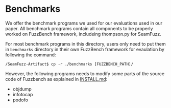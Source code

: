 # Benchmarks

We offer the benchmark programs we used for our evaluations used in our paper. All benchmark programs contain all components to be properly worked on FuzzBench framework, includeing thompson.py for SeamFuzz.

For most benchmark programs in this directory, users only need to put them in `benchmarks` directory in their own FuzzBench framework for evaulation by following the command:

```
/SeamFuzz-Artifact$ cp -r ./benchmarks [FUZZBENCH_PATH]/
```

However, the following programs needs to modify some parts of the source code of Fuzzbench as explained in [INSTALL.md](../INSTALL.md):
* objdump
* infotocap
* podofo

